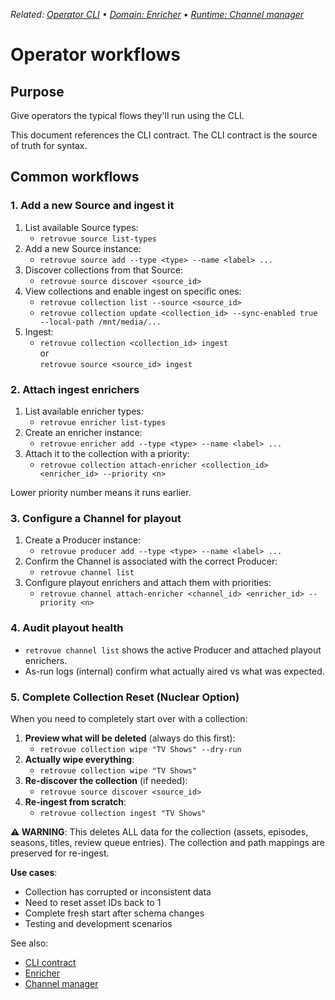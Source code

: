 _Related: [Operator CLI](CLI.md) • [Domain: Enricher](../domain/Enricher.md) • [Runtime: Channel manager](../runtime/ChannelManager.md)_

# Operator workflows

## Purpose

Give operators the typical flows they'll run using the CLI.

This document references the CLI contract. The CLI contract is the source of truth for syntax.

## Common workflows

### 1. Add a new Source and ingest it

1. List available Source types:
   - `retrovue source list-types`
2. Add a new Source instance:
   - `retrovue source add --type <type> --name <label> ...`
3. Discover collections from that Source:
   - `retrovue source discover <source_id>`
4. View collections and enable ingest on specific ones:
   - `retrovue collection list --source <source_id>`
   - `retrovue collection update <collection_id> --sync-enabled true --local-path /mnt/media/...`
5. Ingest:
   - `retrovue collection <collection_id> ingest`  
     or  
     `retrovue source <source_id> ingest`

### 2. Attach ingest enrichers

1. List available enricher types:
   - `retrovue enricher list-types`
2. Create an enricher instance:
   - `retrovue enricher add --type <type> --name <label> ...`
3. Attach it to the collection with a priority:
   - `retrovue collection attach-enricher <collection_id> <enricher_id> --priority <n>`

Lower priority number means it runs earlier.

### 3. Configure a Channel for playout

1. Create a Producer instance:
   - `retrovue producer add --type <type> --name <label> ...`
2. Confirm the Channel is associated with the correct Producer:
   - `retrovue channel list`
3. Configure playout enrichers and attach them with priorities:
   - `retrovue channel attach-enricher <channel_id> <enricher_id> --priority <n>`

### 4. Audit playout health

- `retrovue channel list` shows the active Producer and attached playout enrichers.
- As-run logs (internal) confirm what actually aired vs what was expected.

### 5. Complete Collection Reset (Nuclear Option)

When you need to completely start over with a collection:

1. **Preview what will be deleted** (always do this first):
   - `retrovue collection wipe "TV Shows" --dry-run`
2. **Actually wipe everything**:
   - `retrovue collection wipe "TV Shows"`
3. **Re-discover the collection** (if needed):
   - `retrovue source discover <source_id>`
4. **Re-ingest from scratch**:
   - `retrovue collection ingest "TV Shows"`

**⚠️ WARNING**: This deletes ALL data for the collection (assets, episodes, seasons, titles, review queue entries). The collection and path mappings are preserved for re-ingest.

**Use cases**:

- Collection has corrupted or inconsistent data
- Need to reset asset IDs back to 1
- Complete fresh start after schema changes
- Testing and development scenarios

See also:

- [CLI contract](../contracts/cli_contract.md)
- [Enricher](../domain/Enricher.md)
- [Channel manager](../runtime/ChannelManager.md)
